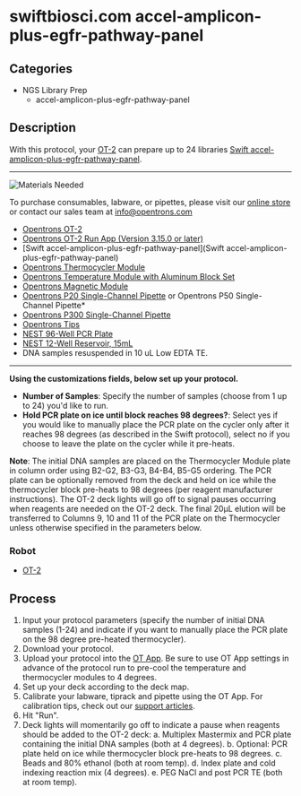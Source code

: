 # swiftbiosci.com accel-amplicon-plus-egfr-pathway-panel

## Categories
* NGS Library Prep
	* accel-amplicon-plus-egfr-pathway-panel


## Description

With this protocol, your [OT-2](https://shop.opentrons.com/collections/ot-2-robot/products/ot-2) can prepare up to 24 libraries [Swift accel-amplicon-plus-egfr-pathway-panel](https://swiftbiosci.com/accel-amplicon-plus-egfr-pathway-panel/).



---
![Materials Needed](https://s3.amazonaws.com/opentrons-protocol-library-website/custom-README-images/001-General+Headings/materials.png)

To purchase consumables, labware, or pipettes, please visit our [online store](https://shop.opentrons.com/) or contact our sales team at [info@opentrons.com](mailto:info@opentrons.com)


* [Opentrons OT-2](https://shop.opentrons.com/collections/ot-2-robot/products/ot-2)
* [Opentrons OT-2 Run App (Version 3.15.0 or later)](https://opentrons.com/ot-app/)
* [Swift accel-amplicon-plus-egfr-pathway-panel](Swift accel-amplicon-plus-egfr-pathway-panel)
* [Opentrons Thermocycler Module](https://shop.opentrons.com/collections/hardware-modules/products/thermocycler-module)
* [Opentrons Temperature Module with Aluminum Block Set](https://shop.opentrons.com/collections/hardware-modules/products/tempdeck)
* [Opentrons Magnetic Module](https://shop.opentrons.com/collections/hardware-modules/products/magdeck)
* [Opentrons P20 Single-Channel Pipette](https://shop.opentrons.com/collections/ot-2-pipettes/products/single-channel-electronic-pipette) or Opentrons P50 Single-Channel Pipette*
* [Opentrons P300 Single-Channel Pipette](https://shop.opentrons.com/products/single-channel-electronic-pipette)
* [Opentrons Tips](https://shop.opentrons.com/collections/opentrons-tips)
* [NEST 96-Well PCR Plate](https://shop.opentrons.com/collections/lab-plates/products/nest-0-1-ml-96-well-pcr-plate-full-skirt)
* [NEST 12-Well Reservoir, 15mL](https://shop.opentrons.com/collections/reservoirs/products/nest-12-well-reservoir-15-ml)
* DNA samples resuspended in 10 uL Low EDTA TE.

---




__Using the customizations fields, below set up your protocol.__
* **Number of Samples**: Specify the number of samples (choose from 1 up to 24) you'd like to run.
* **Hold PCR plate on ice until block reaches 98 degrees?**: Select yes if you would like to manually place the PCR plate on the cycler only after it reaches 98 degrees (as described in the Swift protocol), select no if you choose to leave the plate on the cycler while it pre-heats.



**Note**: The initial DNA samples are placed on the Thermocycler Module plate in column order using B2-G2, B3-G3, B4-B4, B5-G5 ordering. The PCR plate can be optionally removed from the deck and held on ice while the thermocycler block pre-heats to 98 degrees (per reagent manufacturer instructions). The OT-2 deck lights will go off to signal pauses occurring when reagents are needed on the OT-2 deck. The final 20µL elution will be transferred to Columns 9, 10 and 11 of the PCR plate on the Thermocycler unless otherwise specified in the parameters below.

### Robot
* [OT-2](https://opentrons.com/ot-2)

## Process

1. Input your protocol parameters (specify the number of initial DNA samples (1-24) and indicate if you want to manually place the PCR plate on the 98 degree pre-heated thermocycler).
2. Download your protocol.
3. Upload your protocol into the [OT App](https://opentrons.com/ot-app). Be sure to use OT App settings in advance of the protocol run to pre-cool the temperature and thermocycler modules to 4 degrees.
4. Set up your deck according to the deck map.
5. Calibrate your labware, tiprack and pipette using the OT App. For calibration tips, check out our [support articles](https://support.opentrons.com/en/collections/1559720-guide-for-getting-started-with-the-ot-2).
6. Hit "Run".
7. Deck lights will momentarily go off to indicate a pause when reagents should be added to the OT-2 deck:
   a.  Multiplex Mastermix and PCR plate containing the initial DNA samples (both at 4 degrees).
   b.  Optional: PCR plate held on ice while thermocycler block pre-heats to 98 degrees.
   c.  Beads and 80% ethanol (both at room temp).
   d.  Index plate and cold indexing reaction mix (4 degrees).
   e.  PEG NaCl and post PCR TE (both at room temp).
